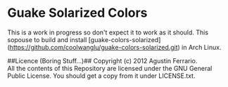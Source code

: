 # Guake Solarized Colors #
This is a work in progress so don't expect it to work as it should. This sopouse to build and install [guake-colors-solarized] (https://github.com/coolwanglu/guake-colors-solarized.git) in Arch Linux.

##Licence (Boring Stuff...)##
Copyright (c) 2012 Agustin Ferrario. <br>
All the contents of this Repository are licensed under the GNU General Public License. You should get a copy from it under LICENSE.txt.
